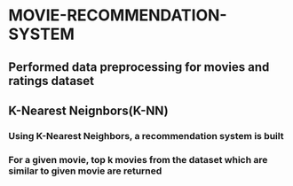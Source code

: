 # MOVIE-RECOMMENDATION-SYSTEM

## Performed data preprocessing for movies and ratings dataset
## K-Nearest Neignbors(K-NN)
### Using K-Nearest Neighbors, a recommendation system is built<br/>
### For a given movie, top k movies from the dataset which are similar to given movie are returned
